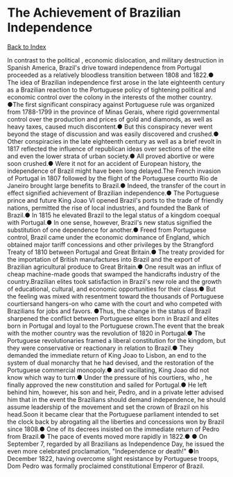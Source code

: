 # The Achievement of Brazilian Independence
[Back to Index](https://github.com/windows10010/tpoExtractor/blob/master/README.md)

In contrast to the political , economic dislocation, and military destruction in Spanish America, Brazil's drive toward independence from Portugal proceeded as a relatively bloodless transition between 1808 and 1822.● The idea of Brazilian independence first arose in the late eighteenth century as a Brazilian reaction to the Portuguese policy of tightening political and economic control over the colony in the interests of the mother country. ●The first significant conspiracy against Portuguese rule was organized from 1788-1799 in the province of Minas Gerais, where rigid governmental control over the production and prices of gold and diamonds, as well as heavy taxes, caused much discontent.● But this conspiracy never went beyond the stage of discussion and was easily discovered and crushed.● Other conspiracies in the late eighteenth century as well as a brief revolt in 1817 reflected the influence of republican ideas over sections of the elite and even the lower strata of urban society.● All proved abortive or were soon crushed.● Were it not for an accident of European history, the independence of Brazil might have been long delayed.The French invasion of Portugal in 1807 followed by the flight of the Portuguese courtto Rio de Janeiro brought large benefits to Brazil.● Indeed, the transfer of the court in effect signified achievement of Brazilian independence.● The Portuguese prince and future King Joao VI opened Brazil's ports to the trade of friendly nations, permitted the rise of local industries, and founded the Bank of Brazil.● In 1815 he elevated Brazil to the legal status of a kingdom coequal with Portugal.● ln one sense, however, Brazil's new status signified the substitution of one dependence for another.● Freed from Portuguese control, Brazil came under the economic dominance of England, which obtained major tariff concessions and other privileges by the Strangford Treaty of 1810 between Portugal and Great Britain.● The treaty provided for the importation of British manufactures into Brazil and the export of Brazilian agricultural produce to Great Britain.● One result was an influx of cheap machine-made goods that swamped the handicrafts industry of the country.Brazilian elites took satisfaction in Brazil's new role and the growth of educational, cultural, and economic opportunities for their class.● But the feeling was mixed with resentment toward the thousands of Portuguese courtiersand hangers-on who came with the court and who competed with Brazilians for jobs and favors. ●Thus, the change in the status of Brazil sharpened the conflict between Portuguese elites born in Brazil and elites born in Portugal and loyal to the Portuguese crown.The event that the break with the mother country was the revolution of 1820 in Portugal.● The Portuguese revolutionaries framed a liberal constitution for the kingdom, but they were conservative or reactionary in relation to Brazil.● They demanded the immediate return of King Joao to Lisbon, an end to the system of dual monarchy that he had devised, and the restoration of the Portuguese commercial monopoly.● and vacillating, King Joao did not know which way to turn.● Under the pressure of his courtiers, who , he finally approved the new constitution and sailed for Portugal.● He left behind him, however, his son and heir, Pedro, and in a private letter advised him that in the event the Brazilians should demand independence, he should assume leadership of the movement and set the crown of Brazil on his head.Soon it became clear that the Portuguese parliament intended to set the clock back by abrogating all the liberties and concessions won by Brazil since 1808.● One of its decrees insisted on the immediate return of Pedro from Brazil.● The pace of events moved more rapidly in 1822.● ● On September 7, regarded by all Brazilians as Independence Day, he issued the even more celebrated proclamation, "Independence or death!" ●In December 1822, having overcome slight resistance by Portuguese troops, Dom Pedro was formally proclaimed constitutional Emperor of Brazil.